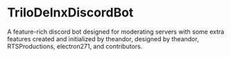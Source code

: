 # TriloDeInxDiscordBot
A feature-rich discord bot designed for moderating servers with some extra features created and initialized by theandor, designed by theandor, RTSProductions, electron271, and contributors.
